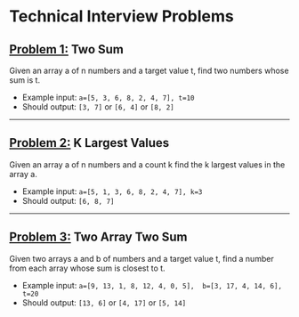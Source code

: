 # Technical Interview Problems

## [Problem 1:](two_sum.py) **Two Sum**

Given an array a of n numbers and a target value t, find two numbers whose sum is t.
- Example input: `a=[5, 3, 6, 8, 2, 4, 7], t=10`
- Should output: `[3, 7]` or `[6, 4]` or `[8, 2]`

---

## [Problem 2:](k_largest_values.py) **K Largest Values**
Given an array a of n numbers and a count k find the k largest values in the array a.
- Example input: `a=[5, 1, 3, 6, 8, 2, 4, 7], k=3`
- Should output: `[6, 8, 7]`

---

## [Problem 3:](two_array_two_sum.py) **Two Array Two Sum**
Given two arrays a and b of numbers and a target value t, find a number from each array whose sum is closest to t.
- Example input: `a=[9, 13, 1, 8, 12, 4, 0, 5],  b=[3, 17, 4, 14, 6],  t=20`
- Should output: `[13, 6]` or `[4, 17]` or `[5, 14]`